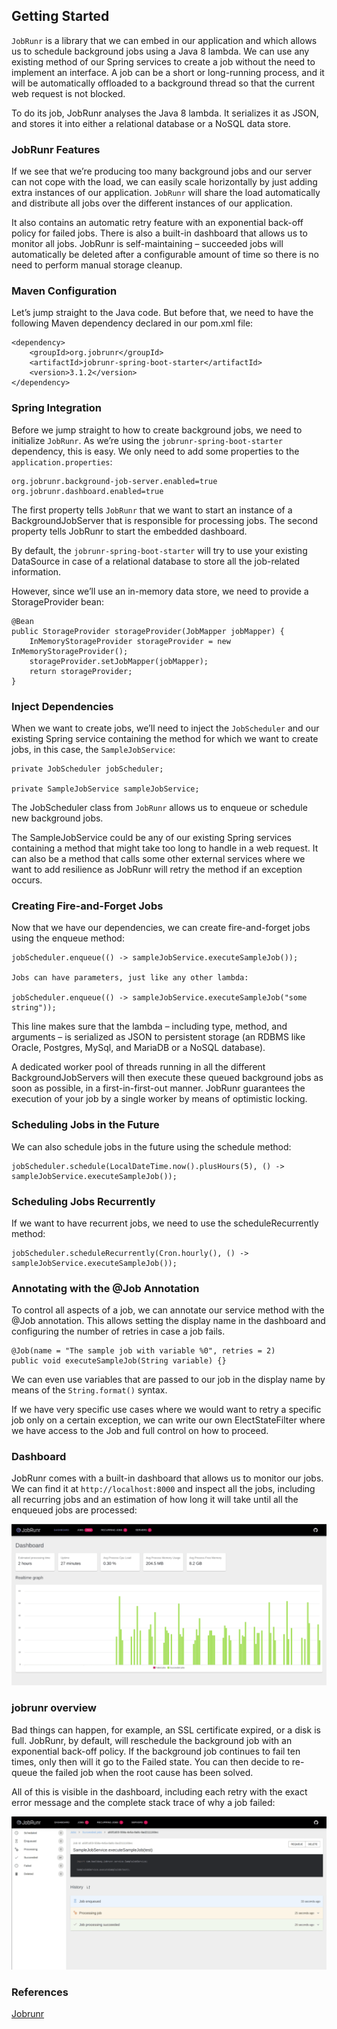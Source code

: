 ## Getting Started

`JobRunr` is a library that we can embed in our application and which allows us to schedule background jobs using a Java 8 lambda. We can use any existing method of our Spring services to create a job without the need to implement an interface. A job can be a short or long-running process, and it will be automatically offloaded to a background thread so that the current web request is not blocked.

To do its job, JobRunr analyses the Java 8 lambda. It serializes it as JSON, and stores it into either a relational database or a NoSQL data store.

### JobRunr Features
If we see that we’re producing too many background jobs and our server can not cope with the load, we can easily scale horizontally by just adding extra instances of our application. `JobRunr` will share the load automatically and distribute all jobs over the different instances of our application.

It also contains an automatic retry feature with an exponential back-off policy for failed jobs. There is also a built-in dashboard that allows us to monitor all jobs. JobRunr is self-maintaining – succeeded jobs will automatically be deleted after a configurable amount of time so there is no need to perform manual storage cleanup.

### Maven Configuration
Let’s jump straight to the Java code. But before that, we need to have the following Maven dependency declared in our pom.xml file:
```
<dependency>
    <groupId>org.jobrunr</groupId>
    <artifactId>jobrunr-spring-boot-starter</artifactId>
    <version>3.1.2</version>
</dependency>
```
### Spring Integration
Before we jump straight to how to create background jobs, we need to initialize `JobRunr`. As we’re using the `jobrunr-spring-boot-starter` dependency, this is easy. We only need to add some properties to the `application.properties`:
```
org.jobrunr.background-job-server.enabled=true
org.jobrunr.dashboard.enabled=true
```
The first property tells `JobRunr` that we want to start an instance of a BackgroundJobServer that is responsible for processing jobs. The second property tells JobRunr to start the embedded dashboard.

By default, the `jobrunr-spring-boot-starter` will try to use your existing DataSource in case of a relational database to store all the job-related information.

However, since we’ll use an in-memory data store, we need to provide a StorageProvider bean:
```
@Bean
public StorageProvider storageProvider(JobMapper jobMapper) {
    InMemoryStorageProvider storageProvider = new InMemoryStorageProvider();
    storageProvider.setJobMapper(jobMapper);
    return storageProvider;
}
```

### Inject Dependencies
When we want to create jobs, we’ll need to inject the `JobScheduler` and our existing Spring service containing the method for which we want to create jobs, in this case, the `SampleJobService`:
```
private JobScheduler jobScheduler;

private SampleJobService sampleJobService;
```
The JobScheduler class from `JobRunr` allows us to enqueue or schedule new background jobs.

The SampleJobService could be any of our existing Spring services containing a method that might take too long to handle in a web request. It can also be a method that calls some other external services where we want to add resilience as JobRunr will retry the method if an exception occurs.

### Creating Fire-and-Forget Jobs
Now that we have our dependencies, we can create fire-and-forget jobs using the enqueue method:
```
jobScheduler.enqueue(() -> sampleJobService.executeSampleJob());

Jobs can have parameters, just like any other lambda:

jobScheduler.enqueue(() -> sampleJobService.executeSampleJob("some string"));
```
This line makes sure that the lambda – including type, method, and arguments – is serialized as JSON to persistent storage (an RDBMS like Oracle, Postgres, MySql, and MariaDB or a NoSQL database).

A dedicated worker pool of threads running in all the different BackgroundJobServers will then execute these queued background jobs as soon as possible, in a first-in-first-out manner. JobRunr guarantees the execution of your job by a single worker by means of optimistic locking.

### Scheduling Jobs in the Future
We can also schedule jobs in the future using the schedule method:
```
jobScheduler.schedule(LocalDateTime.now().plusHours(5), () -> sampleJobService.executeSampleJob());
```

### Scheduling Jobs Recurrently
If we want to have recurrent jobs, we need to use the scheduleRecurrently method:
```
jobScheduler.scheduleRecurrently(Cron.hourly(), () -> sampleJobService.executeSampleJob());
```

### Annotating with the @Job Annotation
To control all aspects of a job, we can annotate our service method with the @Job annotation. This allows setting the display name in the dashboard and configuring the number of retries in case a job fails.
```
@Job(name = "The sample job with variable %0", retries = 2)
public void executeSampleJob(String variable) {}
```
We can even use variables that are passed to our job in the display name by means of the `String.format()` syntax.

If we have very specific use cases where we would want to retry a specific job only on a certain exception, we can write our own ElectStateFilter where we have access to the Job and full control on how to proceed.

### Dashboard
JobRunr comes with a built-in dashboard that allows us to monitor our jobs. We can find it at `http://localhost:8000` and inspect all the jobs, including all recurring jobs and an estimation of how long it will take until all the enqueued jobs are processed:

![jobrunr-overview](images/jobrunr-overview.webp)

### jobrunr overview
Bad things can happen, for example, an SSL certificate expired, or a disk is full. JobRunr, by default, will reschedule the background job with an exponential back-off policy. If the background job continues to fail ten times, only then will it go to the Failed state. You can then decide to re-queue the failed job when the root cause has been solved.

All of this is visible in the dashboard, including each retry with the exact error message and the complete stack trace of why a job failed:

![job_details](images/jobrunr-1.webp)

### References
[Jobrunr](https://www.jobrunr.io/en/documentation/configuration/spring/)











